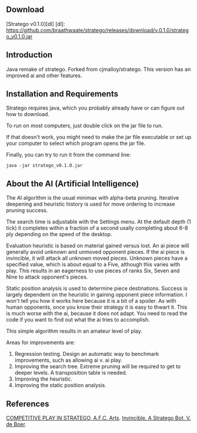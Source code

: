 Download
--------

[Stratego v0.1.0][dl]
[dl]: https://github.com/braathwaate/stratego/releases/download/v.0.1.0/stratego_v0.1.0.jar

Introduction
------------

Java remake of stratego.  Forked from cjmalloy/stratego.
This version has an improved ai and other features.

Installation and Requirements
-----------------------------

Stratego requires java, which you probably already have or can
figure out how to download.

To run on most computers, just double click on the jar file to run.

If that doesn't work, you might need to
make the jar file executable
or set up your computer to select which program opens the jar file.

Finally, you can try to run it from the command line:

	java -jar stratego_v0.1.0.jar


About the AI (Artificial Intelligence)
--------------------------------------

The AI algorithm is the usual minimax with alpha-beta pruning.
Iterative deepening and heuristic history is used 
for move ordering to increase pruning success.

The search time is adjustable with the Settings menu.
At the default depth (1 tick)
it completes within a fraction of a second
usally completing about 6-8 ply depending on the speed of the desktop.

Evaluation heuristic is based on material gained versus lost.
An ai piece will generally avoid unknown and unmoved opponent pieces.
If the ai piece is invincible, it will attack all unknown moved pieces.
Unknown pieces have a specified value,
which is about equal to a Five,
although this varies with play.
This results in an eagerness to use pieces
of ranks Six, Seven and Nine to attack opponent's pieces.

Static position analysis is used to determine piece destinations.
Success is largely dependent on the heuristic in
gaining opponent piece information.
I won't tell you how it works here because it is a bit of a spoiler.
As with human opponents, once you know their strategy
it is easy to thwart it.
This is much worse with the ai, because it does not adapt.
You need to read the code if you want to find out
what the ai tries to accomplish.

This simple algorithm results in an amateur level of play.  

Areas for improvements are:

  1. Regression testing.  Design an automatic way to benchmark improvements, such as allowing ai v. ai play.
  2. Improving the search tree.  Extreme pruning will be required to get to deeper levels.  A transposition table is needed.
  3. Improving the heuristic.
  4. Improving the static position analysis.


References
----------
[COMPETITIVE PLAY IN STRATEGO, A.F.C. Arts](https://project.dke.maastrichtuniversity.nl/games/files/msc/Arts_thesis.pdf).
[Invincible. A Stratego Bot, V. de Boer](http://www.kbs.twi.tudelft.nl/Publications/MSc/2008-deBoer-Msc.html).

